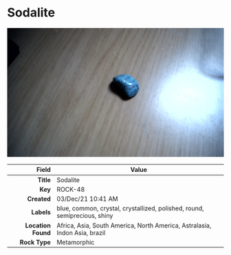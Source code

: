 # Sodalite



<img height="300px" src="10090.jpg"/>

|       Field | Value                   |
|------------:|-------------------------|
|   **Title** | Sodalite |
|     **Key** | ROCK-48 |
| **Created** | 03/Dec/21 10:41 AM |
| **Labels** | blue, common, crystal, crystallized, polished, round, semiprecious, shiny |
| **Location Found** | Africa, Asia, South America, North America, Astralasia, Indon Asia, brazil |
| **Rock Type** | Metamorphic |

        